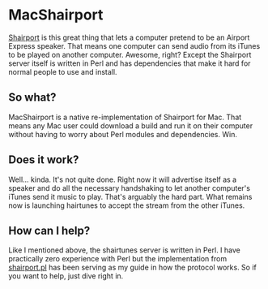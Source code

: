 # MacShairport
[Shairport](https://github.com/albertz/shairport) is this great thing that lets a computer pretend to be an Airport Express speaker. That means one computer can send audio from its iTunes to be played on another computer. Awesome, right? Except the Shairport server itself is written in Perl and has dependencies that make it hard for normal people to use and install.

## So what?
MacShairport is a native re-implementation of Shairport for Mac. That means any Mac user could download a build and run it on their computer without having to worry about Perl modules and dependencies. Win.

## Does it work?
Well... kinda. It's not quite done. Right now it will advertise itself as a speaker and do all the necessary handshaking to let another computer's iTunes send it music to play. That's arguably the hard part. What remains now is launching hairtunes to accept the stream from the other iTunes.

## How can I help?
Like I mentioned above, the shairtunes server is written in Perl. I have practically zero experience with Perl but the implementation from [shairport.pl](https://github.com/albertz/shairport/blob/master/shairport.pl) has been serving as my guide in how the protocol works. So if you want to help, just dive right in.